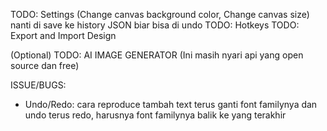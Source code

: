 TODO: Settings (Change canvas background color, Change canvas size) nanti di save ke history JSON biar bisa di undo
TODO: Hotkeys
TODO: Export and Import Design

(Optional)
TODO: AI IMAGE GENERATOR (Ini masih nyari api yang open source dan free)

ISSUE/BUGS:

- Undo/Redo: cara reproduce tambah text terus ganti font familynya dan undo terus redo, harusnya font familynya balik ke yang terakhir
